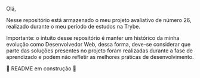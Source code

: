 Olá,

Nesse repositório está armazenado o meu projeto avaliativo de número 26, realizado durante o meu período de estudos na Trybe.

Importante: o intuito desse repositório é manter um histórico da minha evolução como Desenvolvedor Web, dessa forma, deve-se considerar que parte das soluções presentes no projeto foram realizadas durante a fase de aprendizado e podem não refletir as melhores práticas de desenvolvimento.

:construction: README em construção :construction:
